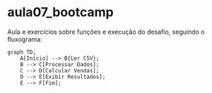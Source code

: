 # aula07_bootcamp
Aula e exercícios sobre funções e execução do desafio, seguindo o fluxograma:

```mermaid
graph TD;
    A[Início] --> B{Ler CSV};
    B --> C[Processar Dados];
    C --> D[Calcular Vendas];
    D --> E[Exibir Resultados];
    E --> F[Fim];
```